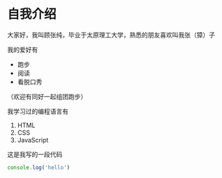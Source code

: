 # 自我介绍

大家好，我叫顾张纯，毕业于太原理工大学，熟悉的朋友喜欢叫我张（獐）子

我的爱好有

* 跑步
* 阅读
* 看脱口秀

（欢迎有同好一起组团跑步）

我学习过的编程语言有

1. HTML
2. CSS
3. JavaScript

这是我写的一段代码
```javascript
console.log('hello')
```

